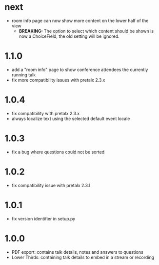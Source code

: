 # next

* room info page can now show more content on the lower half of the view
    * **BREAKING:** The option to select which content should be shown
      is now a ChoiceField, the old setting will be ignored.

# 1.1.0

* add a "room info" page to show conference attendees the currently running talk
* fix more compatibility issues with pretalx 2.3.x

# 1.0.4

* fix compatibility with pretalx 2.3.x
* always localize text using the selected default event locale

# 1.0.3

* fix a bug where questions could not be sorted

# 1.0.2

* fix compatibility issue with pretalx 2.3.1

# 1.0.1

* fix version identifier in setup.py

# 1.0.0

* PDF export: contains talk details, notes and answers to questions
* Lower Thirds: containing talk details to embed in a stream or recording
